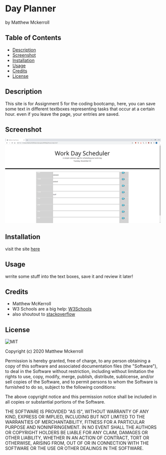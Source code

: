 # Day Planner
by Matthew Mckerroll

## Table of Contents

* [Description](#Description)
* [Screenshot](#Screenshot)
* [Installation](#installation)
* [Usage](#usage)
* [Credits](#credits)
* [License](#license)

## Description

This site is for Assignment 5 for the coding bootcamp, here, you can save some text in different textboxes representing tasks that occur at a certain hour. even if you leave the page, your entries are saved.

## Screenshot
![Image of site](./Assets/Screenshot_of_site.png)

## Installation

visit the site [here](https://mattmckerroll.github.io/MDMdayPlanner/)


## Usage 

wrrite some stuff into the text boxes, save it and review it later!

## Credits

* Matthew McKerroll
* W3 Schools are a big help: [W3Schools](https://www.w3schools.com/)  
* also shoutout to [stackoverflow](https://stackoverflow.com/)

## License

![MIT](https://img.shields.io/apm/l/atomic-design-ui.svg?)

Copyright (c) 2020 Matthew Mckerroll

Permission is hereby granted, free of charge, to any person obtaining a copy
of this software and associated documentation files (the "Software"), to deal
in the Software without restriction, including without limitation the rights
to use, copy, modify, merge, publish, distribute, sublicense, and/or sell
copies of the Software, and to permit persons to whom the Software is
furnished to do so, subject to the following conditions:

The above copyright notice and this permission notice shall be included in all
copies or substantial portions of the Software.

THE SOFTWARE IS PROVIDED "AS IS", WITHOUT WARRANTY OF ANY KIND, EXPRESS OR
IMPLIED, INCLUDING BUT NOT LIMITED TO THE WARRANTIES OF MERCHANTABILITY,
FITNESS FOR A PARTICULAR PURPOSE AND NONINFRINGEMENT. IN NO EVENT SHALL THE
AUTHORS OR COPYRIGHT HOLDERS BE LIABLE FOR ANY CLAIM, DAMAGES OR OTHER
LIABILITY, WHETHER IN AN ACTION OF CONTRACT, TORT OR OTHERWISE, ARISING FROM,
OUT OF OR IN CONNECTION WITH THE SOFTWARE OR THE USE OR OTHER DEALINGS IN THE
SOFTWARE.



